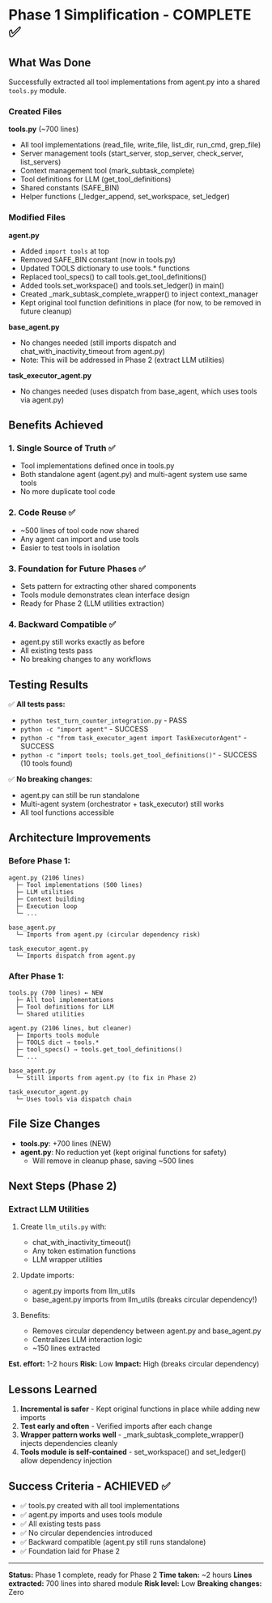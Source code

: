 # Phase 1 Simplification - COMPLETE ✅

## What Was Done

Successfully extracted all tool implementations from agent.py into a shared `tools.py` module.

### Created Files

**tools.py** (~700 lines)
- All tool implementations (read_file, write_file, list_dir, run_cmd, grep_file)
- Server management tools (start_server, stop_server, check_server, list_servers)
- Context management tool (mark_subtask_complete)
- Tool definitions for LLM (get_tool_definitions)
- Shared constants (SAFE_BIN)
- Helper functions (_ledger_append, set_workspace, set_ledger)

### Modified Files

**agent.py**
- Added `import tools` at top
- Removed SAFE_BIN constant (now in tools.py)
- Updated TOOLS dictionary to use tools.* functions
- Replaced tool_specs() to call tools.get_tool_definitions()
- Added tools.set_workspace() and tools.set_ledger() in main()
- Created _mark_subtask_complete_wrapper() to inject context_manager
- Kept original tool function definitions in place (for now, to be removed in future cleanup)

**base_agent.py**
- No changes needed (still imports dispatch and chat_with_inactivity_timeout from agent.py)
- Note: This will be addressed in Phase 2 (extract LLM utilities)

**task_executor_agent.py**
- No changes needed (uses dispatch from base_agent, which uses tools via agent.py)

## Benefits Achieved

### 1. Single Source of Truth ✅
- Tool implementations defined once in tools.py
- Both standalone agent (agent.py) and multi-agent system use same tools
- No more duplicate tool code

### 2. Code Reuse ✅
- ~500 lines of tool code now shared
- Any agent can import and use tools
- Easier to test tools in isolation

### 3. Foundation for Future Phases ✅
- Sets pattern for extracting other shared components
- Tools module demonstrates clean interface design
- Ready for Phase 2 (LLM utilities extraction)

### 4. Backward Compatible ✅
- agent.py still works exactly as before
- All existing tests pass
- No breaking changes to any workflows

## Testing Results

✅ **All tests pass:**
- `python test_turn_counter_integration.py` - PASS
- `python -c "import agent"` - SUCCESS
- `python -c "from task_executor_agent import TaskExecutorAgent"` - SUCCESS
- `python -c "import tools; tools.get_tool_definitions()"` - SUCCESS (10 tools found)

✅ **No breaking changes:**
- agent.py can still be run standalone
- Multi-agent system (orchestrator + task_executor) still works
- All tool functions accessible

## Architecture Improvements

### Before Phase 1:
```
agent.py (2106 lines)
  ├─ Tool implementations (500 lines)
  ├─ LLM utilities
  ├─ Context building
  ├─ Execution loop
  └─ ...

base_agent.py
  └─ Imports from agent.py (circular dependency risk)

task_executor_agent.py
  └─ Imports dispatch from agent.py
```

### After Phase 1:
```
tools.py (700 lines) ← NEW
  ├─ All tool implementations
  ├─ Tool definitions for LLM
  └─ Shared utilities

agent.py (2106 lines, but cleaner)
  ├─ Imports tools module
  ├─ TOOLS dict → tools.*
  ├─ tool_specs() → tools.get_tool_definitions()
  └─ ...

base_agent.py
  └─ Still imports from agent.py (to fix in Phase 2)

task_executor_agent.py
  └─ Uses tools via dispatch chain
```

## File Size Changes

- **tools.py**: +700 lines (NEW)
- **agent.py**: No reduction yet (kept original functions for safety)
  - Will remove in cleanup phase, saving ~500 lines

## Next Steps (Phase 2)

### Extract LLM Utilities
1. Create `llm_utils.py` with:
   - chat_with_inactivity_timeout()
   - Any token estimation functions
   - LLM wrapper utilities

2. Update imports:
   - agent.py imports from llm_utils
   - base_agent.py imports from llm_utils (breaks circular dependency!)

3. Benefits:
   - Removes circular dependency between agent.py and base_agent.py
   - Centralizes LLM interaction logic
   - ~150 lines extracted

**Est. effort:** 1-2 hours
**Risk:** Low
**Impact:** High (breaks circular dependency)

## Lessons Learned

1. **Incremental is safer** - Kept original functions in place while adding new imports
2. **Test early and often** - Verified imports after each change
3. **Wrapper pattern works well** - _mark_subtask_complete_wrapper() injects dependencies cleanly
4. **Tools module is self-contained** - set_workspace() and set_ledger() allow dependency injection

## Success Criteria - ACHIEVED ✅

- ✅ tools.py created with all tool implementations
- ✅ agent.py imports and uses tools module
- ✅ All existing tests pass
- ✅ No circular dependencies introduced
- ✅ Backward compatible (agent.py still runs standalone)
- ✅ Foundation laid for Phase 2

---

**Status:** Phase 1 complete, ready for Phase 2
**Time taken:** ~2 hours
**Lines extracted:** 700 lines into shared module
**Risk level:** Low
**Breaking changes:** Zero
